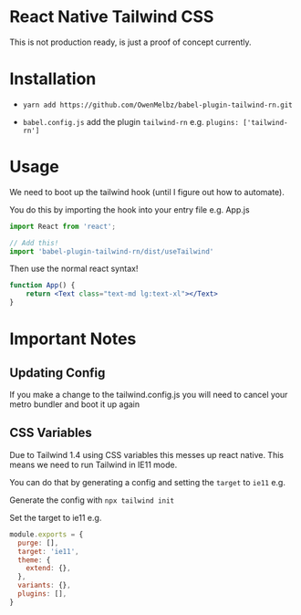 # React Native Tailwind CSS

This is not production ready, is just a proof of concept currently.

# Installation

- `yarn add https://github.com/OwenMelbz/babel-plugin-tailwind-rn.git`

- `babel.config.js` add the plugin `tailwind-rn` e.g. `plugins: ['tailwind-rn']`

# Usage

We need to boot up the tailwind hook (until I figure out how to automate).

You do this by importing the hook into your entry file e.g. App.js

```js
import React from 'react';

// Add this!
import 'babel-plugin-tailwind-rn/dist/useTailwind'
```

Then use the normal react syntax!

```jsx
function App() {
    return <Text class="text-md lg:text-xl"></Text>
}
```

# Important Notes

## Updating Config

If you make a change to the tailwind.config.js you will need to cancel your metro bundler and boot it up again

## CSS Variables

Due to Tailwind 1.4 using CSS variables this messes up react native. This means we need to run Tailwind in IE11 mode.

You can do that by generating a config and setting the `target` to `ie11` e.g.

Generate the config with `npx tailwind init`

Set the target to ie11 e.g.

```js
module.exports = {
  purge: [],
  target: 'ie11',
  theme: {
    extend: {},
  },
  variants: {},
  plugins: [],
}
````

